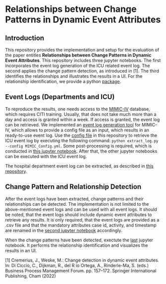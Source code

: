 # Relationships between Change Patterns in Dynamic Event Attributes

## Introduction
This repository provides the implementation and setup for the evaluation of the paper entitles <b>Relationships between Change Patterns in Dynamic Event Attributes</b>. This repository includes three jupyter notebooks. The first incorporates the event log generation of the ICU related event log. The second applies the change pattern detection, as introduced in [1]. The third identifies the relationships and illustrates the results in a UI. For the relationship identification, we provide a python [package](https://github.com/bptlab/relationships-between-change-patterns/tree/main/package).

## Event Logs (Departments and ICU) 

To reproduce the results, one needs access to the [MIMIC-IV](https://mimic.mit.edu/iv/) database, which requires CITI training. Usually, that does not take much more than a day and access is granted within a week. If access is granted, the event log can be retrieved. We implemented an [event log generation tool](https://github.com/bptlab/mimic-log-extraction/tree/main) for MIMIC-IV, which allows to provide a config file as an input, which results in an ready-to-use event log. Use the [config file](https://github.com/bptlab/relationships-between-change-patterns/blob/main/MIMIC_LOG_CONFIG.yml) in this repository to retrieve the ICU event log by executing the following command: ```python extract_log.py --config MIMIC_Config.yml```. Some post-processing is required, which is conducted in [this jupyter notebook](https://github.com/bptlab/relationships-between-change-patterns/blob/main/1_ICU_Log_Preparation.ipynb). After that, the other jupyter notebooks can be executed with the ICU event log.

The hospital department event log can be extracted, as described in [this repository](https://github.com/jcremerius/Change-Detection-in-Dynamic-Event-Attributes).



## Change Pattern and Relationship Detection

After the event logs have been extracted, change patterns and their relationships can be detected. The implementation is not limited to the above-mentioned event logs and can be used with all event logs. It should be noted, that the event logs should include dynamic event attributes to retrieve any results. It is only required, that the event logs are provided as a .csv file and that the mandatory attributes case id, activity, and timestamp are renamed in the [second jupyter notebook](https://github.com/bptlab/relationships-between-change-patterns/blob/main/2_Applying_Change_Detection.ipynb) accordingly. 

When the change patterns have been detected, exectute the [last](https://github.com/bptlab/relationships-between-change-patterns/blob/main/3_UI.ipynb) jupyter notebook. It performs the relationship identification and visualizes the results in an UI.


[1] Cremerius, J., Weske, M.: Change detection in dynamic event attributes. In: Di Ciccio, C., Dijkman, R., del R ́ıo Ortega, A., Rinderle-Ma, S. (eds.) Business Process Management Forum. pp. 157–172. Springer International Publishing, Cham (2022)
